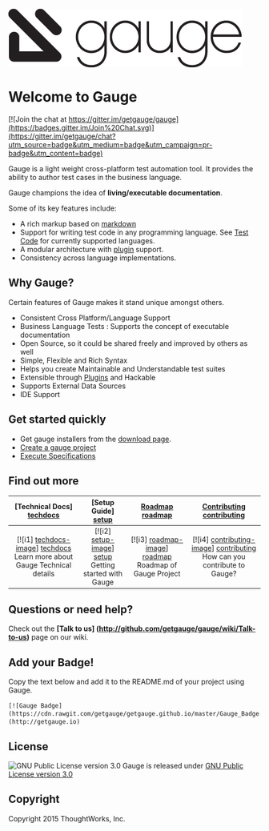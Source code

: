 ![Gauge Logo](Gauge-Logo.png)

# Welcome to Gauge

[![Join the chat at https://gitter.im/getgauge/gauge](https://badges.gitter.im/Join%20Chat.svg)](https://gitter.im/getgauge/chat?utm_source=badge&utm_medium=badge&utm_campaign=pr-badge&utm_content=badge)

Gauge is a light weight cross-platform test automation tool. It provides the ability to author test cases in the business language.

Gauge champions the idea of **living/executable documentation**.

Some of its key features include:

* A rich markup based on [markdown](https://en.wikipedia.org/wiki/Markdown)
* Support for writing test code in any programming language. See [Test Code](http://getgauge.io/documentation/user/current/test_code/README.html) for currently supported languages.
* A modular architecture with [plugin](http://getgauge.io/documentation/user/current/plugins/README.html) support.
* Consistency across language implementations.

## Why Gauge?

Certain features of Gauge makes it stand unique amongst others. 

*	Consistent Cross Platform/Language Support
* Business Language Tests : Supports the concept of executable documentation
*	Open Source, so it could be shared freely and improved by others as well
*	Simple, Flexible and Rich Syntax
*	Helps you create Maintainable and Understandable test suites
*	Extensible through [Plugins](http://getgauge.io/documentation/user/current/plugins/README.html) and Hackable
*	Supports External Data Sources
*	IDE Support

## Get started quickly

* Get gauge installers from the [download page](http://getgauge.io/download.html).
* [Create a gauge project](http://getgauge.io/documentation/user/current/getting_started/creating_a_gauge_project.html)
* [Execute Specifications](http://getgauge.io/documentation/user/current/execution/README.html)

## Find out more

| **[Technical Docs] [techdocs]**     | **[Setup Guide] [setup]**     | **[Roadmap] [roadmap]**           | **[Contributing] [contributing]**           |
|:-------------------------------------:|:-------------------------------:|:-----------------------------------:|:---------------------------------------------:|
| [![i1] [techdocs-image]] [techdocs]<br>Learn more about Gauge Technical details | [![i2] [setup-image]] [setup]<br> Getting started with Gauge | [![i3] [roadmap-image]] [roadmap]<br>Roadmap of Gauge Project | [![i4] [contributing-image]] [contributing]<br>How can you contribute to Gauge? |


## Questions or need help?

Check out the **[Talk to us] (http://github.com/getgauge/gauge/wiki/Talk-to-us)** page on our wiki.

[techdocs-image]: https://d3i6fms1cm1j0i.cloudfront.net/github/images/techdocs.png
[setup-image]: https://d3i6fms1cm1j0i.cloudfront.net/github/images/setup.png
[roadmap-image]: https://d3i6fms1cm1j0i.cloudfront.net/github/images/roadmap.png
[contributing-image]: https://d3i6fms1cm1j0i.cloudfront.net/github/images/contributing.png

[techdocs]:http://getgauge.io/documentation/user/current/getting_started/creating_a_gauge_project.html
[setup]:https://github.com/getgauge/gauge/wiki/Setting-up-Gauge
[roadmap]:http://github.com/getgauge/gauge/wiki/Product-Roadmap
[contributing]:http://github.com/getgauge/gauge/wiki/Contributing

## Add your Badge!
Copy the text below and add it to the README.md of your project using Gauge.
```
[![Gauge Badge](https://cdn.rawgit.com/getgauge/getgauge.github.io/master/Gauge_Badge.svg)](http://getgauge.io)
```

## License

![GNU Public License version 3.0](http://www.gnu.org/graphics/gplv3-127x51.png)
Gauge is released under [GNU Public License version 3.0](http://www.gnu.org/licenses/gpl-3.0.txt)

## Copyright

Copyright 2015 ThoughtWorks, Inc.

